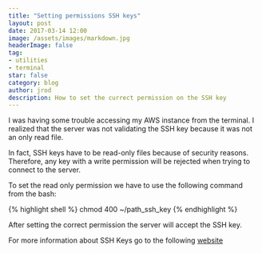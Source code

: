 ```yaml
---
title: "Setting permissions SSH keys"
layout: post
date: 2017-03-14 12:00
image: /assets/images/markdown.jpg
headerImage: false
tag:
- utilities
- terminal
star: false
category: blog
author: jrod
description: How to set the currect permission on the SSH key
---
```


I was having some trouble accessing my AWS instance from the terminal. I realized that the server was not validating the SSH key because it was not an only read file.  

In fact, SSH keys have to be read-only files because of security reasons. Therefore, any key with a write permission will be rejected when trying to connect to the server.  

To set the read only permission we have to use the following command from the bash:

{% highlight shell %}
chmod 400 ~/path_ssh_key
{% endhighlight %}  

After setting the correct permission the server will accept the SSH key.


For more information about SSH Keys go to the following [website](http://bodhizazen.net/Tutorials/SSH_keys)